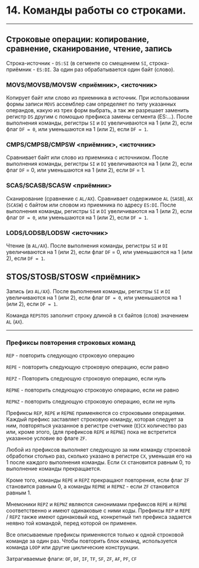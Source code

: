 # 14. Команды работы со строками.

---

## Строковые операции: копирование, сравнение, сканирование, чтение, запись

Строка-источник - `DS:SI` (в сегменте со смещением `SI`, строка-приёмник - `ES:DI`. За один раз обрабатывается один байт (слово).

### MOVS/MOVSB/MOVSW <приёмник>, <источник>

Копирует байт или слово из приемника в источник. При использовании формы записи `MOVS` ассемблер сам определяет по типу указанных операндов, какую из трех форм выбрать, а так же разрешает заменить регистр `DS` другим с помощью префикса замены сегмента (ES:...). После выполнения команды, регистры `SI` и `DI` увеличиваются на 1 (или 2), если флаг `DF = 0`, или уменьшаются на 1 (или 2), если `DF = 1`.

### CMPS/CMPSB/CMPSW <приёмник>, <источник>

Сравнивает байт или слово из приемника с источником. После выполнения команды, регистры `SI` и `DI` увеличиваются на 1 (или 2), если флаг `DF` = 0, или уменьшаются на 1 (или 2), если `DF` = 1.

### SCAS/SCASB/SCASW <приёмник>

Сканирование (сравнение с `AL/AX`). Сравнивает содержимое `AL` (`SASB`), `AX` (`SCASW`) с байтом или словом из приемника по адресу `ES:DI`. После выполнения команды, регистры `SI` и `DI` увеличиваются на 1 (или 2), если флаг `DF = 0`, или уменьшаются на 1 (или 2), если `DF = 1`.

### LODS/LODSB/LODSW <источник>

Чтение (в `AL/AX`). После выполнения команды, регистры `SI` и `DI` увеличиваются на 1 (или 2), если флаг `DF` = 0, или уменьшаются на 1 (или 2), если `DF = 1`.

## STOS/STOSB/STOSW <приёмник>

Запись (из `AL/AX`). После выполнения команды, регистры `SI` и `DI` увеличиваются на 1 (или 2), если флаг `DF = 0`, или уменьшаются на 1 (или 2), если `DF = 1`.

Команда `REPSTOS` заполнит строку длиной в `CX` байтов (слов) значением `AL` (`AX`).

------

### Префиксы повторения строковых команд

`REP` - повторить следующую строковую операцию

`REPE` - повторить следующую строковую операцию, если равно

`REPZ` - Повторить следующую строковую операцию, если нуль

`REPNE` - повторить следующую строковую операцию, если не равно

`REPNZ` - повторить следующую строковую операцию, если не нуль

Префиксы `REP`, `REPE` и `REPNE` применяются со строковыми операциями. Каждый префикс заставляет строковую команду, которая следует за ним, повторяться указанное в регистре счетчике (`E`)`CX` количество раз или, кроме этого, (для префиксов `REPE` и `REPNE`) пока не встретится указанное условие во флаге `ZF`.

Любой из префиксов выполняет следующую за ним команду строковой обработки столько раз, сколько указано в регистре `CX`, уменьшая его на 1 после каждого выполнения команды. Если `CX` становится равным 0, то выполнение команды прекращается.

Кроме того, команды `REPE` и `REPZ` прекращают повторения, если флаг `ZF` становится равным 0, а команды `REPNE` и `REPNZ` - если `ZF` становится равным 1.

Мнемоники `REPZ` и `REPNZ` являются синонимами префиксов `REPE` и `REPNE` соответственно и имеют одинаковые с ними коды. Префиксы `REP` и `REPE` / `REPZ` также имеют одинаковый код, конкретный тип префикса задается неявно той командой, перед которой он применен.

Все описываемые префиксы применяются только к одной строковой команде за один раз. Чтобы повторить блок команд, используется команда `LOOP` или другие циклические конструкции.

Затрагиваемые флаги: `OF`, `DF`, `IF`, `TF`, `SF`, `ZF`, `AF`, `PF`, `CF`